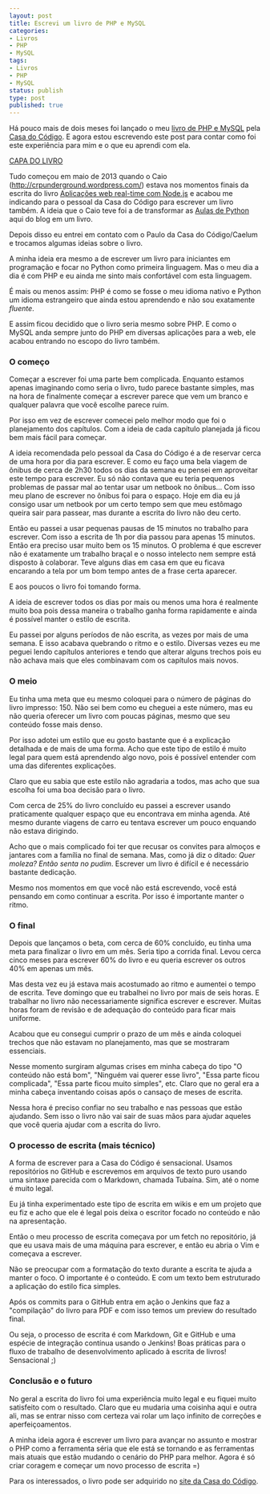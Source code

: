 ```yaml
---
layout: post
title: Escrevi um livro de PHP e MySQL
categories:
- Livros
- PHP
- MySQL
tags:
- Livros
- PHP
- MySQL
status: publish
type: post
published: true
---
```


Há pouco mais de dois meses foi lançado o meu
[livro de PHP e MySQL](http://www.casadocodigo.com.br/products/livro-php-mysql)
pela
[Casa do Código](www.casadocodigo.com.br/). E agora estou escrevendo este post
para contar como foi este experiência para mim e o que eu aprendi com ela.

[CAPA DO LIVRO](http://www.casadocodigo.com.br/products/livro-php-mysql)

Tudo começou em maio de 2013 quando o Caio (http://crpunderground.wordpress.com/)
estava nos momentos finais da escrita do livro
[Aplicações web real-time com Node.js](www.casadocodigo.com.br/products/livro-nodejs)
e acabou me indicando para o pessoal da Casa do Código para escrever um livro
também. A ideia que o Caio teve foi a de transformar as
[Aulas de Python](http://blog.evaldojunior.com.br/aulas-de-python.html) aqui do
blog em um livro.

Depois disso eu entrei em contato com o Paulo da Casa do Código/Caelum e
trocamos algumas ideias sobre o livro.

A minha ideia era mesmo a de escrever um livro para iniciantes em programação e
focar no Python como primeira linguagem. Mas o meu dia a dia é com PHP e eu
ainda me sinto mais confortável com esta linguagem.

É mais ou menos assim: PHP é como se fosse o meu idioma nativo e Python um
idioma estrangeiro que ainda estou aprendendo e não sou exatamente *fluente*.

E assim ficou decidido que o livro seria mesmo sobre PHP. E como o MySQL anda
sempre junto do PHP em diversas aplicações para a web, ele acabou entrando no
escopo do livro também.

### O começo

Começar a escrever foi uma parte bem complicada. Enquanto estamos apenas
imaginando como seria o livro, tudo parece bastante simples, mas na hora de
finalmente começar a escrever parece que vem um branco e qualquer palavra que
você escolhe parece ruim.

Por isso em vez de escrever comecei pelo melhor modo que foi o planejamento dos
capítulos. Com a ideia de cada capítulo planejada já ficou bem mais fácil para
começar.

A ideia recomendada pelo pessoal da Casa do Código é a de reservar cerca de uma
hora por dia para escrever. E como eu faço uma bela viagem de ônibus de cerca
de 2h30 todos os dias da semana eu pensei em aproveitar este tempo para
escrever. Eu só não contava que eu teria pequenos problemas de passar mal ao
tentar usar um netbook no ônibus... Com isso meu plano de escrever no ônibus
foi para o espaço. Hoje em dia eu já consigo usar um netbook por um certo tempo
sem que meu estômago queira sair para passear, mas durante a escrita do livro
não deu certo.

Então eu passei a usar pequenas pausas de 15 minutos no trabalho para escrever.
Com isso a escrita de 1h por dia passou para apenas 15 minutos. Então era
preciso usar muito bem os 15 minutos. O problema é que escrever não é
exatamente um trabalho braçal e o nosso intelecto nem sempre está disposto à
colaborar. Teve alguns dias em casa em que eu ficava encarando a tela por um
bom tempo antes de a frase certa aparecer.

E aos poucos o livro foi tomando forma.

A ideia de escrever todos os dias por mais ou menos uma hora é realmente muito
boa pois dessa maneira o trabalho ganha forma rapidamente e ainda é possível
manter o estilo de escrita.

Eu passei por alguns períodos de não escrita, as vezes por mais de uma semana.
E isso acabava quebrando o ritmo e o estilo. Diversas vezes eu me peguei
lendo capítulos anteriores e tendo que alterar alguns trechos pois eu não
achava mais que eles combinavam com os capítulos mais novos.

### O meio

Eu tinha uma meta que eu mesmo coloquei para o número de páginas do livro
impresso: 150. Não sei bem como eu cheguei a este número, mas eu não queria
oferecer um livro com poucas páginas, mesmo que seu conteúdo fosse mais denso.

Por isso adotei um estilo que eu gosto bastante que é a explicação detalhada e
de mais de uma forma. Acho que este tipo de estilo é muito legal para quem está
aprendendo algo novo, pois é possível entender com uma das diferentes
explicações.

Claro que eu sabia que este estilo não agradaria a todos, mas acho que sua
escolha foi uma boa decisão para o livro.

Com cerca de 25% do livro concluído eu passei a escrever usando praticamente
qualquer espaço que eu encontrava em minha agenda. Até mesmo durante viagens
de carro eu tentava escrever um pouco enquando não estava dirigindo.

Acho que o mais complicado foi ter que recusar os convites para almoços e
jantares com a família no final de semana. Mas, como já diz o ditado:
*Quer moleza? Então senta no pudim*. Escrever um livro é difícil e é necessário
bastante dedicação.

Mesmo nos momentos em que você não está escrevendo, você está pensando em como
continuar a escrita. Por isso é importante manter o ritmo.

### O final

Depois que lançamos o beta, com cerca de 60% concluído, eu tinha uma meta para
finalizar o livro em um mês. Seria tipo a corrida final. Levou cerca cinco
meses para escrever 60% do livro e eu queria escrever os outros 40% em apenas
um mês.

Mas desta vez eu já estava mais acostumado ao ritmo e aumentei o tempo de
escrita. Teve domingo que eu trabalhei no livro por mais de seis horas. E
trabalhar no livro não necessariamente significa escrever e escrever. Muitas
horas foram de revisão e de adequação do conteúdo para ficar mais uniforme.

Acabou que eu consegui cumprir o prazo de um mês e ainda coloquei trechos que
não estavam no planejamento, mas que se mostraram essenciais.

Nesse momento surgiram algumas crises em minha cabeça do tipo "O conteúdo não
está bom", "Ninguém vai querer esse livro", "Essa parte ficou complicada",
"Essa parte ficou muito simples", etc. Claro que no geral era a minha cabeça
inventando coisas após o cansaço de meses de escrita.

Nessa hora é preciso confiar no seu trabalho e nas pessoas que estão ajudando.
Sem isso o livro não vai sair de suas mãos para ajudar aqueles que você queria
ajudar com a escrita do livro.

### O processo de escrita (mais técnico)

A forma de escrever para a Casa do Código é sensacional. Usamos repositórios no
GitHub e escrevemos em arquivos de texto puro usando uma sintaxe parecida com
o Markdown, chamada Tubaína. Sim, até o nome é muito legal.

Eu já tinha experimentado este tipo de escrita em wikis e em um projeto que eu
fiz e acho que ele é legal pois deixa o escritor focado no conteúdo e não na
apresentação.

Então o meu processo de escrita começava por um fetch no repositório, já que eu
usava mais de uma máquina para escrever, e então eu abria o Vim e começava a
escrever.

Não se preocupar com a formatação do texto durante a escrita te ajuda a manter
o foco. O importante é o conteúdo. E com um texto bem estruturado a aplicação
do estilo fica simples.

Após os commits para o GitHub entra em ação o Jenkins que faz a "compilação" do
livro para PDF e com isso temos um preview do resultado final.

Ou seja, o processo de escrita é com Markdown, Git e GitHub e uma espécie de
integração contínua usando o Jenkins! Boas práticas para o fluxo de trabalho de
desenvolvimento aplicado à escrita de livros! Sensacional ;)

### Conclusão e o futuro

No geral a escrita do livro foi uma experiência muito legal e eu fiquei muito
satisfeito com o resultado. Claro que eu mudaria uma coisinha aqui e outra ali,
mas se entrar nisso com certeza vai rolar um laço infinito de correções e
aperfeiçoamentos.

A minha ideia agora é escrever um livro para avançar no assunto e mostrar o PHP
como a ferramenta séria que ele está se tornando e as ferramentas mais atuais
que estão mudando o cenário do PHP para melhor. Agora é só criar coragem e
começar um novo processo de escrita =)

Para os interessados, o livro pode ser adquirido no
[site da Casa do Código](http://www.casadocodigo.com.br/products/livro-php-mysql).
